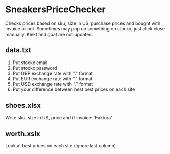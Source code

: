 # SneakersPriceChecker
Checks prices based on sku, size in US, purchase prices and bought with invoice or not. Sometimes may pop up something on stockx, just click close manually. Klekt and goat are not updated.

## data.txt
1. Put stockx email
2. Put stockx password
3. Put GBP exchange rate with "." format
4. Put EUR exchange rate with "." format
5. Put USD exchange rate with "." format
6. Put your difference between best best prices on each site

## shoes.xlsx
Write sku, size in US, price and if invoice: 'Faktura'

## worth.xslx
Look at best prices on each site (ignore last column)
